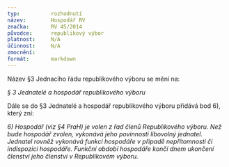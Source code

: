 ```yaml
---
typ:          rozhodnutí
název:        Hospodář RV
značka:       RV 45/2014
původce:      republikový výbor
platnost:     N/A
účinnost:     N/A
zmocnění:     
formát:       markdown
---
```


Název §3 Jednacího řádu republikového výboru se mění na:  

*§ 3 Jednatelé a hospodář republikového výboru*
 
Dále se do §3 Jednatelé a hospodář republikového výboru přidává bod 6), který zní:  

*6) Hospodář (viz §4 PraH) je volen z řad členů Republikového výboru. Než bude hospodář zvolen, vykonává jeho povinnosti libovolný jednatel. Jednatel rovněž vykonává funkci hospodáře v případě nepřítomnosti či indispozici hospodáře. Funkční období hospodáře končí dnem ukončení členství jeho členství v Republikovém výboru.*

